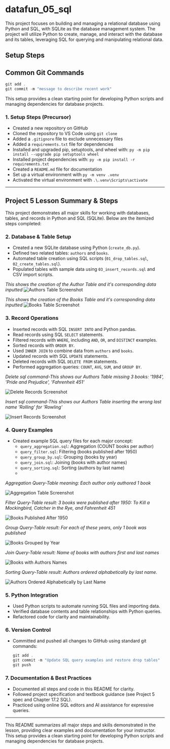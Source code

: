 
# datafun_05_sql
This project focuses on building and managing a relational database using Python and SQL, with SQLite as the database management system. The project will utilize Python to create, manage, and interact with the database and its tables, leveraging SQL for querying and manipulating relational data.

## Setup Steps

## Common Git Commands

```powershell
git add .
git commit -m "message to describe recent work"
```

This setup provides a clean starting point for developing Python scripts and managing dependencies for database projects.

### 1. Setup Steps (Precursor)
- Created a new repository on GitHub
- Cloned the repository to VS Code using `git clone`
- Added a `.gitignore` file to exclude unnecessary files
- Added a `requirements.txt` file for dependencies
- Installed and upgraded pip, setuptools, and wheel with: `py -m pip install --upgrade pip setuptools wheel`
- Installed project dependencies with: `py -m pip install -r requirements.txt`
- Created a `README.md` file for documentation
- Set up a virtual environment with `py -m venv .venv`
- Activated the virtual environment with `.\.venv\Scripts\activate`

---

## Project 5 Lesson Summary & Steps

This project demonstrates all major skills for working with databases, tables, and records in Python and SQL (SQLite). Below are the itemized steps completed:

### 2. Database & Table Setup
- Created a new SQLite database using Python (`create_db.py`).
- Defined two related tables: `authors` and `books`.
- Automated table creation using SQL scripts (`01_drop_tables.sql`, `02_create_tables.sql`).
- Populated tables with sample data using `03_insert_records.sql` and CSV import scripts.

*This shows the creation of the Author Table and it's corresponding data inputted*
![Authors Table Screenshot](images/authors.png)


*This shows the creation of the Books Table and it's corresponding data inputted*
![Books Table Screenshot](images/books.png)


### 3. Record Operations
- Inserted records with SQL `INSERT INTO` and Python pandas.
- Read records using SQL `SELECT` statements.
- Filtered records with `WHERE`, including `AND`, `OR`, and `DISTINCT` examples.
- Sorted records with `ORDER BY`.
- Used `INNER JOIN` to combine data from `authors` and `books`.
- Updated records with SQL `UPDATE` statements.
- Deleted records with SQL `DELETE FROM` statements.
- Performed aggregation queries: `COUNT`, `AVG`, `SUM`, and `GROUP BY`.
  
*Delete sql command-This shows our Authors Table missing 3 books: '1984', 'Pride and Prejudice', 'Fahrenheit 451'*

![Delete Records Screenshot](images/delete_records.png)


*Insert sql command-This shows our Authors Table inserting the wrong last name 'Rolling' for 'Rowling'*

![Insert Records Screenshot](images/insert_record.png)



### 4. Query Examples

- Created example SQL query files for each major concept:
	- `query_aggregation.sql`: Aggregation (COUNT books per author)
	- `query_filter.sql`: Filtering (books published after 1950)
	- `query_group_by.sql`: Grouping (books by year)
	- `query_join.sql`: Joining (books with author names)
	- `query_sorting.sql`: Sorting (authors by last name)
	- 

*Aggregation Query-Table meaning: Each author only authored 1 book*

![Aggregation Table Screenshot](images/aggregation.png)


*Filter Query-Table result: 3 books were published after 1950: To Kill a Mockingbird, Catcher in the Rye, and Fahrenheit 451*

![Books Published After 1950](images/years_more_than_1950.png)


*Group Query-Table result: For each of these years, only 1 book was published*

![Books Grouped by Year](images/group_query.png)


*Join Query-Table result: Name of books with authors first and last names*

![Books with Authors Names](images/books_with_authors_names.png)


*Sorting Query-Table result: Authors ordered alphabetically by last name.*

![Authors Ordered Alphabetically by Last Name](images/alphabetical_order_by_last_name.png)

 
 ### 5. Python Integration
 - Used Python scripts to automate running SQL files and importing data.
 - Verified database contents and table relationships with Python queries.
 - Refactored code for clarity and maintainability.
 
 ### 6. Version Control
 - Committed and pushed all changes to GitHub using standard git commands:
	 ```powershell
	 git add .
	 git commit -m "Update SQL query examples and restore drop tables"
	 git push
	 ```
 
 ### 7. Documentation & Best Practices
 - Documented all steps and code in this README for clarity.
 - Followed project specification and textbook guidance (see Project 5 spec and Chapter 17.2 SQL).
 - Practiced using online SQL editors and AI assistance for expressive queries.
 
 ---
 
 This README summarizes all major steps and skills demonstrated in the lesson, providing clear examples and documentation for your instructor.
This setup provides a clean starting point for developing Python scripts and managing dependencies for database projects.